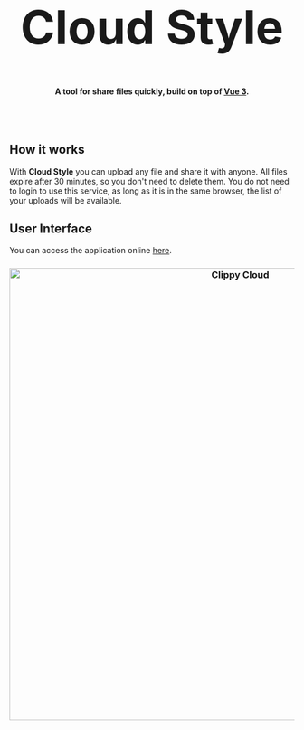 <h1 style ="font-size: 62pt; font-weight:bold" align="center">
Cloud Style
</h1>

<h4 align="center">A tool for share files quickly, build on top of <a href="http://v3.vuejs.org" target="_blank">Vue 3</a>.</h4>

<br><br>

<h2>How it works</h2>

With **Cloud Style** you can upload any file and share it with anyone. All files expire after 30 minutes, so you don't need to delete them. You do not need to login to use this service, as long as it is in the same browser, the list of your uploads will be available.


<h2>User Interface</h2>


You can access the application online [here](link).

<h3 align="center">
  <a href="https://www.figma.com/file/J181HwJn1RFvYDrAyFkPXd/Clippy-Cloud?node-id=1%3A2">
    <img
      width="800"
      alt="Clippy Cloud"
      src="https://i.imgur.com/HHtabDk.jpeg"
    >
  </a>
</h3>
